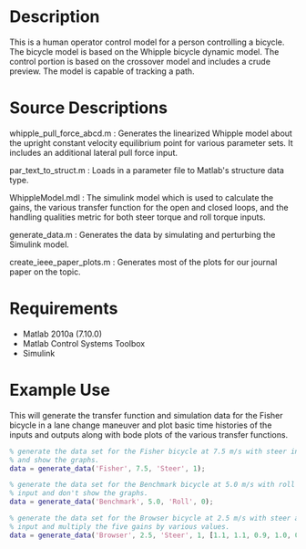 Description
===========
This is a human operator control model for a person controlling a bicycle. The
bicycle model is based on the Whipple bicycle dynamic model. The control
portion is based on the crossover model and includes a crude preview. The model
is capable of tracking a path.

Source Descriptions
===================
whipple_pull_force_abcd.m : Generates the linearized Whipple model about the
upright constant velocity equilibrium point for various parameter sets. It
includes an additional lateral pull force input.

par_text_to_struct.m : Loads in a parameter file to Matlab's structure data
type.

WhippleModel.mdl : The simulink model which is used to calculate the
gains, the various transfer function for the open and closed loops, and the
handling qualities metric for both steer torque and roll torque inputs.

generate_data.m : Generates the data by simulating and perturbing the Simulink
model.

create_ieee_paper_plots.m : Generates most of the plots for our journal paper
on the topic.

Requirements
============
- Matlab 2010a (7.10.0)
- Matlab Control Systems Toolbox
- Simulink

Example Use
===========
This will generate the transfer function and simulation data for the Fisher
bicycle in a lane change maneuver and plot basic time histories of the inputs
and outputs along with bode plots of the various transfer functions.

```matlab
% generate the data set for the Fisher bicycle at 7.5 m/s with steer input
% and show the graphs.
data = generate_data('Fisher', 7.5, 'Steer', 1);

% generate the data set for the Benchmark bicycle at 5.0 m/s with roll as the
% input and don't show the graphs.
data = generate_data('Benchmark', 5.0, 'Roll', 0);

% generate the data set for the Browser bicycle at 2.5 m/s with steer as an
% input and multiply the five gains by various values.
data = generate_data('Browser', 2.5, 'Steer', 1, [1.1, 1.1, 0.9, 1.0, 0.8])
```
